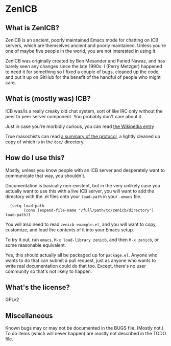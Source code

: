 # ZenICB

## What is ZenICB?

ZenICB is an ancient, poorly maintained Emacs mode for chatting on ICB
servers, which are themselves ancient and poorly maintained. Unless
you're one of maybe five people in the world, you are not interested
in using it.

ZenICB was originally created by Ben Mesander and Faried Nawaz, and
has barely seen any changes since the late 1990s. I (Perry Metzger)
happened to need it for something so I fixed a couple of bugs, cleaned
up the code, and put it up on GitHub for the benefit of the handful of
people who might care.

## What is (mostly was) ICB?

ICB was/is a really creaky old chat system, sort of like IRC only without
the peer to peer server component. You probably don't care about it.

Just in case you're morbidly curious, you can read [the Wikipedia entry](https://en.wikipedia.org/wiki/Internet_Citizen%27s_Band)

True masochists can read [a summary of the
protocol](http://www.icb.net/_jrudd/icb/protocol.html), a lightly
cleaned up copy of which is in the `doc/` directory.

## How do I use this?

Mostly, unless you know people with an ICB server and desperately want
to communicate that way, you shouldn't.

Documentation is basically non-existent, but in the very unlikely case
you actually want to use this with a live ICB server, you will want to
add the directory with the .el files onto your `load-path` in your
`.emacs` file.

```
  (setq load-path
        (cons (expand-file-name "/full/path/to/zenicb/directory") load-path))
```

You will also need to read `zenicb-example.el`, and you will
want to copy, customize, and load the contents of it into your Emacs
setup.

To try it out, run `emacs`, `M-x load-library zenicb`, and then `M-x zenicb`,
or some reasonable equivalent.

Yes, this should actually all be packaged up for `package.el`. Anyone
who wants to do that can submit a pull request, just as anyone who
wants to write real documentation could do that too. Except, there's
no user community so that's not likely to happen.

## What's the license?

GPLv2

## Miscellaneous

Known bugs may or may not be documented in the BUGS file. (Mostly
not.) To do items (which will never happen) are mostly not described
in the TODO file.

